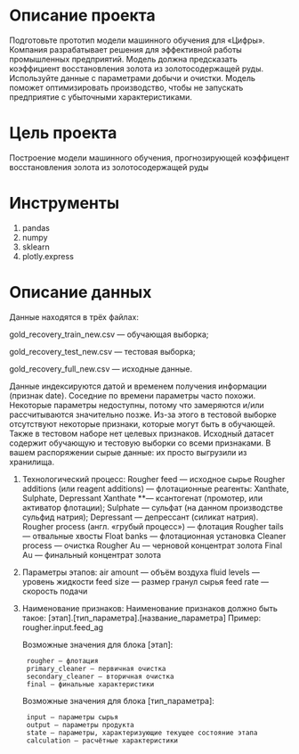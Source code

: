 # Описание проекта #
Подготовьте прототип модели машинного обучения для «Цифры». 
Компания разрабатывает решения для эффективной работы промышленных предприятий.
Модель должна предсказать коэффициент восстановления золота из золотосодержащей руды. 
Используйте данные с параметрами добычи и очистки.
Модель поможет оптимизировать производство, чтобы не запускать предприятие с убыточными характеристиками.

# Цель проекта #
Построение модели машинного обучения, прогнозирующей коэффицент восстановления золота из золотосодержащей руды

# Инструменты #
1. pandas
2. numpy
3. sklearn
4. plotly.express

# Описание данных #
Данные находятся в трёх файлах:

gold_recovery_train_new.csv — обучающая выборка;

gold_recovery_test_new.csv — тестовая выборка;

gold_recovery_full_new.csv — исходные данные.

Данные индексируются датой и временем получения информации (признак date). 
Соседние по времени параметры часто похожи. 
Некоторые параметры недоступны, потому что замеряются и/или рассчитываются значительно позже. 
Из-за этого в тестовой выборке отсутствуют некоторые признаки, которые могут быть в обучающей. 
Также в тестовом наборе нет целевых признаков. 
Исходный датасет содержит обучающую и тестовую выборки со всеми признаками. 
В вашем распоряжении сырые данные: их просто выгрузили из хранилища. 

1. Технологический процесс:
    Rougher feed — исходное сырье
        Rougher additions (или reagent additions) — флотационные реагенты: Xanthate, Sulphate, Depressant
        Xanthate **— ксантогенат (промотер, или активатор флотации);
        Sulphate — сульфат (на данном производстве сульфид натрия);
        Depressant — депрессант (силикат натрия).
    Rougher process (англ. «грубый процесс») — флотация
    Rougher tails — отвальные хвосты
    Float banks — флотационная установка
    Cleaner process — очистка
    Rougher Au — черновой концентрат золота
    Final Au — финальный концентрат золота

2. Параметры этапов:
    air amount — объём воздуха
    fluid levels — уровень жидкости
    feed size — размер гранул сырья
    feed rate — скорость подачи

3. Наименование признаков:
    Наименование признаков должно быть такое:
    [этап].[тип_параметра].[название_параметра]
    Пример: rougher.input.feed_ag

    Возможные значения для блока [этап]:

        rougher — флотация
        primary_cleaner — первичная очистка
        secondary_cleaner — вторичная очистка
        final — финальные характеристики

    Возможные значения для блока [тип_параметра]:

        input — параметры сырья
        output — параметры продукта
        state — параметры, характеризующие текущее состояние этапа
        calculation — расчётные характеристики
